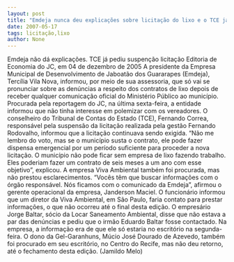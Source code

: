 ```yaml
---
layout: post
title: "Emdeja nunca deu explicações sobre licitação do lixo e o TCE já pediu formalmente a suspenção da licitação"
date: 2007-05-17
tags: licitação,lixo
author: None
---
```

Emdeja n&atilde;o d&aacute; explica&ccedil;&otilde;es. TCE j&aacute; pediu suspen&ccedil;&atilde;o licita&ccedil;&atilde;o
Editoria de Economia do JC, em 04 de dezembro de 2005
A presidente da Empresa Municipal de Desenvolvimento de Jaboat&atilde;o dos Guararapes (Emdeja), Terc&iacute;lia Vila Nova, informou, por meio de sua assessoria, que s&oacute; vai se pronunciar sobre as den&uacute;ncias a respeito dos contratos de lixo depois de receber qualquer comunica&ccedil;&atilde;o oficial do Minist&eacute;rio P&uacute;blico ao munic&iacute;pio. Procurada pela reportagem do JC, na &uacute;ltima sexta-feira, a entidade informou que n&atilde;o tinha interesse em polemizar com os vereadores.
O conselheiro do Tribunal de Contas do Estado (TCE), Fernando Correa, respons&aacute;vel pela suspens&atilde;o da licita&ccedil;&atilde;o realizada pela gest&atilde;o Fernando Rodovalho, informou que a licita&ccedil;&atilde;o continuava sendo exigida. &ldquo;N&atilde;o me lembro do voto, mas se o munic&iacute;pio susta o contrato, ele pode fazer dispensa emergencial por um per&iacute;odo suficiente para proceder a nova licita&ccedil;&atilde;o. O munic&iacute;pio n&atilde;o pode ficar sem empresa de lixo fazendo trabalho. Eles poderiam fazer um contrato de seis meses a um ano com esse objetivo&rdquo;, explicou.
A empresa Viva Ambiental tamb&eacute;m foi procurada, mas n&atilde;o prestou esclarecimentos. &ldquo;Voc&ecirc;s t&ecirc;m que buscar informa&ccedil;&otilde;es com o &oacute;rg&atilde;o respons&aacute;vel. N&oacute;s ficamos com o comunicado da Emdeja&rdquo;, afirmou o gerente operacional da empresa, Janderson Maciel. O funcion&aacute;rio informou que um diretor da Viva Ambiental, em S&atilde;o Paulo, faria contato para prestar informa&ccedil;&otilde;es, o que n&atilde;o ocorreu at&eacute; o final desta edi&ccedil;&atilde;o.
O empres&aacute;rio Jorge Baltar, s&oacute;cio da Locar Saneamento Ambiental, disse que n&atilde;o estava a par das den&uacute;ncias e pediu que o irm&atilde;o Eduardo Baltar fosse contactado. Na empresa, a informa&ccedil;&atilde;o era de que ele s&oacute; estaria no escrit&oacute;rio na segunda-feira. O dono da Gel-Garanhuns, M&uacute;cio Jos&eacute; Dourado de Azevedo, tamb&eacute;m foi procurado em seu escrit&oacute;rio, no Centro do Recife, mas n&atilde;o deu retorno, at&eacute; o fechamento desta edi&ccedil;&atilde;o. (Jamildo Melo) 
